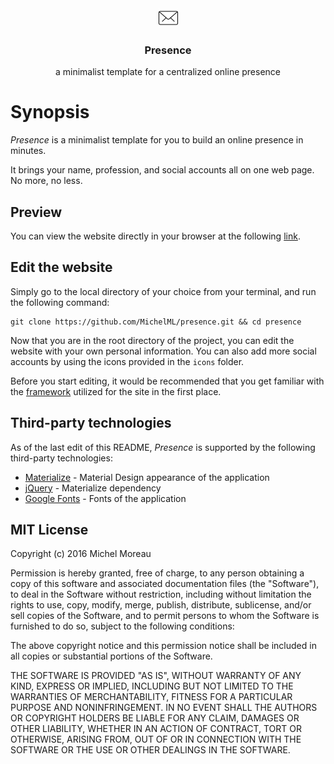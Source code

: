 <div align="center">
<img src='icons/mail.png'>
<h3 style="text-decordation:none;">Presence</h3>
<p>a minimalist template for a centralized online presence</p>
</div>
<h1>Synopsis</h1>   
  
_Presence_ is a minimalist template for you to build an online presence in minutes.

It brings your name, profession, and social accounts all on one web page. No more, no less. 
  
  
## Preview  
You can view the website directly in your browser at the following [link](https://michelml.github.io/presence/).  
## Edit the website
Simply go to the local directory of your choice from your terminal, and run the following command:    

```  
git clone https://github.com/MichelML/presence.git && cd presence
```
Now that you are in the root directory of the project, you can edit the website with your own personal information. You can also add more social accounts by using the icons provided in the `icons` folder.   
  
Before you start editing, it would be recommended that you get familiar with the [framework](http://materializecss.com/) utilized for the site in the first place.
       
    
## Third-party technologies    
As of the last edit of this README, _Presence_ is supported by the following third-party technologies:   
 
* [Materialize](http://materializecss.com/) - Material Design appearance of the application  
* [jQuery](https://jquery.com/) - Materialize dependency   
* [Google Fonts](https://www.google.com/fonts) - Fonts of the application  

    
## MIT License    
Copyright (c) 2016 Michel Moreau  
  
Permission is hereby granted, free of charge, to any person obtaining a copy of this software and associated documentation files (the "Software"), to deal in the Software without restriction, including without limitation the rights to use, copy, modify, merge, publish, distribute, sublicense, and/or sell copies of the Software, and to permit persons to whom the Software is furnished to do so, subject to the following conditions:  
  
The above copyright notice and this permission notice shall be included in all copies or substantial portions of the Software.  
  
THE SOFTWARE IS PROVIDED "AS IS", WITHOUT WARRANTY OF ANY KIND, EXPRESS OR IMPLIED, INCLUDING BUT NOT LIMITED TO THE WARRANTIES OF MERCHANTABILITY, FITNESS FOR A PARTICULAR PURPOSE AND NONINFRINGEMENT. IN NO EVENT SHALL THE AUTHORS OR COPYRIGHT HOLDERS BE LIABLE FOR ANY CLAIM, DAMAGES OR OTHER LIABILITY, WHETHER IN AN ACTION OF CONTRACT, TORT OR OTHERWISE, ARISING FROM, OUT OF OR IN CONNECTION WITH THE SOFTWARE OR THE USE OR OTHER DEALINGS IN THE SOFTWARE.  
